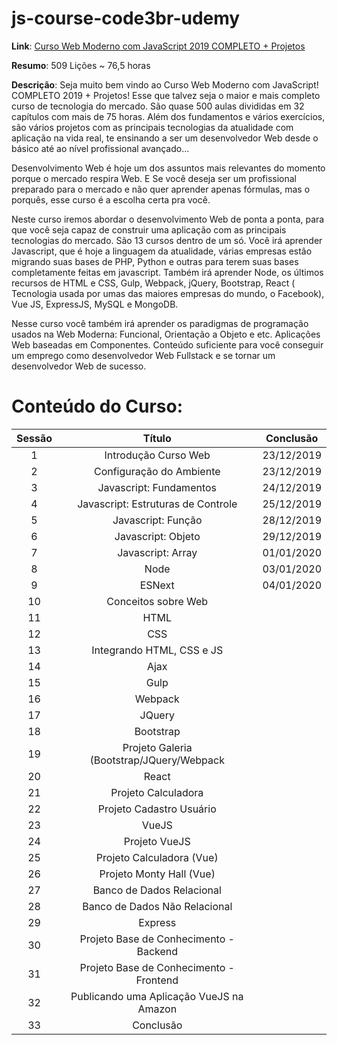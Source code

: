 # js-course-code3br-udemy

**Link**: [Curso Web Moderno com JavaScript 2019 COMPLETO + Projetos](https://www.udemy.com/course/curso-web/)

**Resumo**: 509 Lições ~ 76,5 horas

**Descrição**: Seja muito bem vindo ao Curso Web Moderno com JavaScript! COMPLETO 2019 + Projetos! Esse que talvez seja o maior e mais completo curso de tecnologia do mercado. São quase 500 aulas divididas em 32 capítulos com mais de 75 horas. Além dos fundamentos e vários exercícios, são vários projetos com as principais tecnologias da atualidade com aplicação na vida real, te ensinando a ser um desenvolvedor Web desde o básico até ao nível profissional avançado...

Desenvolvimento Web é hoje um dos assuntos mais relevantes do momento porque o mercado respira Web. E Se você deseja ser um profissional preparado para o mercado e não quer aprender apenas fórmulas, mas o porquês, esse curso é a escolha certa pra você.

Neste curso iremos abordar o desenvolvimento Web de ponta a ponta, para que você seja capaz de construir uma aplicação com as principais tecnologias do mercado. São 13 cursos dentro de um só. Você irá aprender Javascript, que é hoje a linguagem da atualidade, várias empresas estão migrando suas bases de PHP, Python e outras para terem suas bases completamente feitas em javascript. Também irá aprender Node, os últimos recursos de HTML e CSS, Gulp, Webpack, jQuery, Bootstrap, React ( Tecnologia usada por umas das maiores empresas do mundo, o Facebook), Vue JS, ExpressJS, MySQL e MongoDB.

Nesse curso você também irá aprender os paradigmas de programação usados na Web Moderna: Funcional, Orientação a Objeto e etc. Aplicações Web baseadas em Componentes. Conteúdo suficiente para você conseguir um emprego como desenvolvedor Web Fullstack e se tornar um desenvolvedor Web de sucesso.

# Conteúdo do Curso:

| Sessão |                  Título                   | Conclusão  |
| :----: | :---------------------------------------: | :--------: |
|   1    |           Introdução Curso Web            | 23/12/2019 |
|   2    |         Configuração do Ambiente          | 23/12/2019 |
|   3    |          Javascript: Fundamentos          | 24/12/2019 |
|   4    |    Javascript: Estruturas de Controle     | 25/12/2019 |
|   5    |            Javascript: Função             | 28/12/2019 |
|   6    |            Javascript: Objeto             | 29/12/2019 |
|   7    |             Javascript: Array             | 01/01/2020 |
|   8    |                   Node                    | 03/01/2020 |
|   9    |                  ESNext                   | 04/01/2020 |
|   10   |            Conceitos sobre Web            |            |
|   11   |                   HTML                    |            |
|   12   |                    CSS                    |            |
|   13   |         Integrando HTML, CSS e JS         |            |
|   14   |                   Ajax                    |            |
|   15   |                   Gulp                    |            |
|   16   |                  Webpack                  |            |
|   17   |                  JQuery                   |            |
|   18   |                 Bootstrap                 |            |
|   19   | Projeto Galeria (Bootstrap/JQuery/Webpack |            |
|   20   |                   React                   |            |
|   21   |            Projeto Calculadora            |            |
|   22   |         Projeto Cadastro Usuário          |            |
|   23   |                   VueJS                   |            |
|   24   |               Projeto VueJS               |            |
|   25   |         Projeto Calculadora (Vue)         |            |
|   26   |         Projeto Monty Hall (Vue)          |            |
|   27   |         Banco de Dados Relacional         |            |
|   28   |       Banco de Dados Não Relacional       |            |
|   29   |                  Express                  |            |
|   30   |  Projeto Base de Conhecimento - Backend   |            |
|   31   |  Projeto Base de Conhecimento - Frontend  |            |
|   32   | Publicando uma Aplicação VueJS na Amazon  |            |
|   33   |                 Conclusão                 |            |
